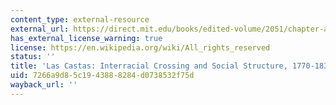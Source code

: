 ```yaml
---
content_type: external-resource
external_url: https://direct.mit.edu/books/edited-volume/2051/chapter-abstract/72639/Las-Castas-Interracial-Crossing-and-Social?redirectedFrom=fulltext
has_external_license_warning: true
license: https://en.wikipedia.org/wiki/All_rights_reserved
status: ''
title: 'Las Castas: Interracial Crossing and Social Structure, 1770-1835'
uid: 7266a9d8-5c19-4388-8284-d0738532f75d
wayback_url: ''
---
```

